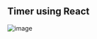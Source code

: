 ## Timer using React

![image](https://github.com/shahbazalamjobs/Digital-Clock-React/assets/125631878/db6ecff6-1a77-4fdc-a5ac-6159f98ec8db)
